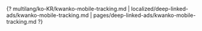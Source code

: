 {? multilang/ko-KR/kwanko-mobile-tracking.md | localized/deep-linked-ads/kwanko-mobile-tracking.md | pages/deep-linked-ads/kwanko-mobile-tracking.md ?}
